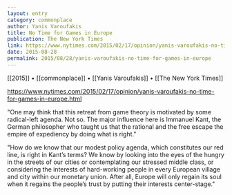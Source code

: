 ```yaml
---
layout: entry
category: commonplace
author: Yanis Varoufakis
title: No Time for Games in Europe
publication: The New York Times
link: https://www.nytimes.com/2015/02/17/opinion/yanis-varoufakis-no-time-for-games-in-europe.html
date: 2015-08-28
permalink: 2015/08/28/yanis-varoufakis-no-time-for-games-in-europe
---
```


[[2015]] • [[commonplace]] • [[Yanis Varoufakis]] • [[The New York Times]]

https://www.nytimes.com/2015/02/17/opinion/yanis-varoufakis-no-time-for-games-in-europe.html

"One may think that this retreat from game theory is motivated by some radical-left agenda. Not so. The major influence here is Immanuel Kant, the German philosopher who taught us that the rational and the free escape the empire of expediency by doing what is right."
 
 "How do we know that our modest policy agenda, which constitutes our red line, is right in Kant’s terms? We know by looking into the eyes of the hungry in the streets of our cities or contemplating our stressed middle class, or considering the interests of hard-working people in every European village and city within our monetary union. After all, Europe will only regain its soul when it regains the people’s trust by putting their interests center-stage."